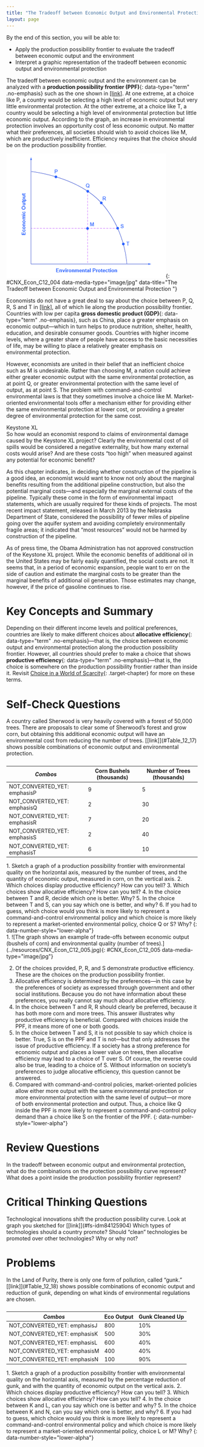 ```yaml
---
title: "The Tradeoff between Economic Output and Environmental Protection"
layout: page
---
```



<div data-type="abstract" markdown="1">
By the end of this section, you will be able to:

* Apply the production possibility frontier to evaluate the tradeoff between economic output and the environment
* Interpret a graphic representation of the tradeoff between economic output and environmental protection

</div>

The tradeoff between economic output and the environment can be analyzed with a **production possibility frontier (PPF)**{: data-type="term" .no-emphasis} such as the one shown in [\[link\]](#CNX_Econ_C12_004). At one extreme, at a choice like P, a country would be selecting a high level of economic output but very little environmental protection. At the other extreme, at a choice like T, a country would be selecting a high level of environmental protection but little economic output. According to the graph, an increase in environmental protection involves an opportunity cost of less economic output. No matter what their preferences, all societies should wish to avoid choices like M, which are productively inefficient. Efficiency requires that the choice should be on the production possibility frontier.

![The graph shows a trade-off example in which a society must prioritize either economic output or environmental protection.](../resources/CNX_Econ_C12_004.jpg "Each society will have to weigh its own values and decide whether it prefers a choice like P with more economic output and less environmental protection, or a choice like T with more environmental protection and less economic output."){: #CNX_Econ_C12_004 data-media-type="image/jpg" data-title="The Tradeoff between Economic Output and Environmental Protection "}

Economists do not have a great deal to say about the choice between P, Q, R, S and T in [\[link\]](#CNX_Econ_C12_004), all of which lie along the production possibility frontier. Countries with low per capita **gross domestic product (GDP)**{: data-type="term" .no-emphasis}, such as China, place a greater emphasis on economic output—which in turn helps to produce nutrition, shelter, health, education, and desirable consumer goods. Countries with higher income levels, where a greater share of people have access to the basic necessities of life, may be willing to place a relatively greater emphasis on environmental protection.

However, economists are united in their belief that an inefficient choice such as M is undesirable. Rather than choosing M, a nation could achieve either greater economic output with the same environmental protection, as at point Q, or greater environmental protection with the same level of output, as at point S. The problem with command-and-control environmental laws is that they sometimes involve a choice like M. Market-oriented environmental tools offer a mechanism either for providing either the same environmental protection at lower cost, or providing a greater degree of environmental protection for the same cost.

<div data-type="note" class="economics bringhome" markdown="1">
<div data-type="title">
Keystone XL
</div>
So how would an economist respond to claims of environmental damage caused by the Keystone XL project? Clearly the environmental cost of oil spills would be considered a negative externality, but how many external costs would arise? And are these costs “too high” when measured against any potential for economic benefit?

As this chapter indicates, in deciding whether construction of the pipeline is a good idea, an economist would want to know not only about the marginal benefits resulting from the additional pipeline construction, but also the potential marginal costs—and especially the marginal external costs of the pipeline. Typically these come in the form of environmental impact statements, which are usually required for these kinds of projects. The most recent impact statement, released in March 2013 by the Nebraska Department of State, considered the possibility of fewer miles of pipeline going over the aquifer system and avoiding completely environmentally fragile areas; it indicated that “most resources” would not be harmed by construction of the pipeline.

As of press time, the Obama Administration has not approved construction of the Keystone XL project. While the economic benefits of additional oil in the United States may be fairly easily quantified, the social costs are not. It seems that, in a period of economic expansion, people want to err on the side of caution and estimate the marginal costs to be greater than the marginal benefits of additional oil generation. Those estimates may change, however, if the price of gasoline continues to rise.

</div>

# Key Concepts and Summary

Depending on their different income levels and political preferences, countries are likely to make different choices about **allocative efficiency**{: data-type="term" .no-emphasis}—that is, the choice between economic output and environmental protection along the production possibility frontier. However, all countries should prefer to make a choice that shows **productive efficiency**{: data-type="term" .no-emphasis}—that is, the choice is somewhere on the production possibility frontier rather than inside it. Revisit [Choice in a World of Scarcity](/m48602){: .target-chapter} for more on these terms.

# Self-Check Questions

<div data-type="exercise">
<div data-type="problem" markdown="1">
A country called Sherwood is very heavily covered with a forest of 50,000 trees. There are proposals to clear some of Sherwood’s forest and grow corn, but obtaining this additional economic output will have an environmental cost from reducing the number of trees. [[link]](#Table_12_17) shows possible combinations of economic output and environmental protection.

<table id="Table_12_17" summary="Table has 3 columns and 5 rows of data. The header row is Column 1 Combos, Column 2 Corn bushels (thousands), and column 3 Number of Trees (thousands). The data is Row 1: P, 9, 5. Row 2: Q, 2, 30. Row 3: R, 7, 20. Row 4: S, 2, 40. Row 5: T, 6, 10"><caption /><thead>
<tr>
<th><em>Combos</em></th>
<th>Corn Bushels (thousands)</th>
<th>Number of Trees (thousands)</th>
</tr>
</thead><tbody>
<tr>
<td><span xmlns:x="http://www.w3.org/1999/xhtml" class="not-converted-yet">NOT_CONVERTED_YET: emphasis</span><emphasis xmlns="http://cnx.rice.edu/cnxml" data-effect="strong">P</emphasis></td>
<td>9</td>
<td>5</td>
</tr>
<tr>
<td><span xmlns:x="http://www.w3.org/1999/xhtml" class="not-converted-yet">NOT_CONVERTED_YET: emphasis</span><emphasis xmlns="http://cnx.rice.edu/cnxml" data-effect="strong">Q</emphasis></td>
<td>2</td>
<td>30</td>
</tr>
<tr>
<td><span xmlns:x="http://www.w3.org/1999/xhtml" class="not-converted-yet">NOT_CONVERTED_YET: emphasis</span><emphasis xmlns="http://cnx.rice.edu/cnxml" data-effect="strong">R</emphasis></td>
<td>7</td>
<td>20</td>
</tr>
<tr>
<td><span xmlns:x="http://www.w3.org/1999/xhtml" class="not-converted-yet">NOT_CONVERTED_YET: emphasis</span><emphasis xmlns="http://cnx.rice.edu/cnxml" data-effect="strong">S</emphasis></td>
<td>2</td>
<td>40</td>
</tr>
<tr>
<td><span xmlns:x="http://www.w3.org/1999/xhtml" class="not-converted-yet">NOT_CONVERTED_YET: emphasis</span><emphasis xmlns="http://cnx.rice.edu/cnxml" data-effect="strong">T</emphasis></td>
<td>6</td>
<td>10</td>
</tr>
</tbody></table>
1.  Sketch a graph of a production possibility frontier with environmental quality on the horizontal axis, measured by the number of trees, and the quantity of economic output, measured in corn, on the vertical axis.
2.  Which choices display productive efficiency? How can you tell?
3.  Which choices show allocative efficiency? How can you tell?
4.  In the choice between T and R, decide which one is better. Why?
5.  In the choice between T and S, can you say which one is better, and why?
6.  If you had to guess, which choice would you think is more likely to represent a command-and-control environmental policy and which choice is more likely to represent a market-oriented environmental policy, choice Q or S? Why?
{: data-number-style="lower-alpha"}

</div>
<div data-type="solution" markdown="1">
1.  ![The graph shows an example of trade-offs between economic output (bushels of corn) and environmental quality (number of trees).](../resources/CNX_Econ_C12_005.jpg){: #CNX_Econ_C12_005 data-media-type="image/jpg"}


2.  Of the choices provided, P, R, and S demonstrate productive efficiency. These are the choices on the production possibility frontier.
3.  Allocative efficiency is determined by the preferences—in this case by the preferences of society as expressed through government and other social institutions. Because you do not have information about these preferences, you really cannot say much about allocative efficiency.
4.  In the choice between T and R, R should clearly be preferred, because it has both more corn and more trees. This answer illustrates why productive efficiency is beneficial. Compared with choices inside the PPF, it means more of one or both goods.
5.  In the choice between T and S, it is not possible to say which choice is better. True, S is on the PPF and T is not—but that only addresses the issue of productive efficiency. If a society has a strong preference for economic output and places a lower value on trees, then allocative efficiency may lead to a choice of T over S. Of course, the reverse could also be true, leading to a choice of S. Without information on society’s preferences to judge allocative efficiency, this question cannot be answered.
6.  Compared with command-and-control policies, market-oriented policies allow either more output with the same environmental protection or more environmental protection with the same level of output—or more of both environmental protection and output. Thus, a choice like Q inside the PPF is more likely to represent a command-and-control policy demand than a choice like S on the frontier of the PPF.
{: data-number-style="lower-alpha"}

</div>
</div>

# Review Questions

<div data-type="exercise">
<div data-type="problem" markdown="1">
In the tradeoff between economic output and environmental protection, what do the combinations on the protection possibility curve represent?

</div>
</div>

<div data-type="exercise">
<div data-type="problem" markdown="1">
What does a point inside the production possibility frontier represent?

</div>
</div>

# Critical Thinking Questions

<div data-type="exercise">
<div data-type="problem" markdown="1">
Technological innovations shift the production possibility curve. Look at graph you sketched for [[link]](#fs-idm84125904) Which types of technologies should a country promote? Should “clean” technologies be promoted over other technologies? Why or why not?

</div>
</div>

# Problems

<div data-type="exercise">
<div data-type="problem" markdown="1">
In the Land of Purity, there is only one form of pollution, called “gunk.” [[link]](#Table_12_18) shows possible combinations of economic output and reduction of gunk, depending on what kinds of environmental regulations are chosen.

<table id="Table_12_18" summary="The table had 3 columns and 5 rows of data. The header row is column 1 combos, column 2 Eco Output and Column 3 Gunk cleaned up. The data is Row 1: J, 800, 10% Row 2: K, 500, 30%. Row 3: L, 600, 40%. Row 4 M, 400, 40%. Row 5 N, 100, 90%"><caption /><thead>
<tr>
<th><em>Combos</em></th>
<th>Eco Output</th>
<th>Gunk Cleaned Up</th>
</tr>
</thead><tbody>
<tr>
<td><span xmlns:x="http://www.w3.org/1999/xhtml" class="not-converted-yet">NOT_CONVERTED_YET: emphasis</span><emphasis xmlns="http://cnx.rice.edu/cnxml" data-effect="strong">J</emphasis></td>
<td>800</td>
<td>10%</td>
</tr>
<tr>
<td><span xmlns:x="http://www.w3.org/1999/xhtml" class="not-converted-yet">NOT_CONVERTED_YET: emphasis</span><emphasis xmlns="http://cnx.rice.edu/cnxml" data-effect="strong">K</emphasis></td>
<td>500</td>
<td>30%</td>
</tr>
<tr>
<td><span xmlns:x="http://www.w3.org/1999/xhtml" class="not-converted-yet">NOT_CONVERTED_YET: emphasis</span><emphasis xmlns="http://cnx.rice.edu/cnxml" data-effect="strong">L</emphasis></td>
<td>600</td>
<td>40%</td>
</tr>
<tr>
<td><span xmlns:x="http://www.w3.org/1999/xhtml" class="not-converted-yet">NOT_CONVERTED_YET: emphasis</span><emphasis xmlns="http://cnx.rice.edu/cnxml" data-effect="strong">M</emphasis></td>
<td>400</td>
<td>40%</td>
</tr>
<tr>
<td><span xmlns:x="http://www.w3.org/1999/xhtml" class="not-converted-yet">NOT_CONVERTED_YET: emphasis</span><emphasis xmlns="http://cnx.rice.edu/cnxml" data-effect="strong">N</emphasis></td>
<td>100</td>
<td>90%</td>
</tr>
</tbody></table>
1.  Sketch a graph of a production possibility frontier with environmental quality on the horizontal axis, measured by the percentage reduction of gunk, and with the quantity of economic output on the vertical axis.
2.  Which choices display productive efficiency? How can you tell?
3.  Which choices show allocative efficiency? How can you tell?
4.  In the choice between K and L, can you say which one is better and why?
5.  In the choice between K and N, can you say which one is better, and why?
6.  If you had to guess, which choice would you think is more likely to represent a command-and-control environmental policy and which choice is more likely to represent a market-oriented environmental policy, choice L or M? Why?
{: data-number-style="lower-alpha"}

</div>
</div>

